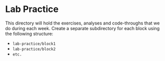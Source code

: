 # Lab Practice

This directory will hold the exercises, analyses and code-throughs that we do during each week. Create a separate subdirectory for each block using the following structure:

- `lab-practice/block1`
- `lab-practice/block2`
- `etc.`